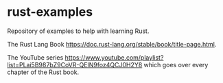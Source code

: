 # rust-examples
Repository of examples to help with learning Rust.

The Rust Lang Book https://doc.rust-lang.org/stable/book/title-page.html.

The YouTube series https://www.youtube.com/playlist?list=PLai5B987bZ9CoVR-QEIN9foz4QCJ0H2Y8 which goes over every chapter of the Rust book.
